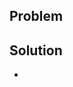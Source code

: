 <!--- What is this issue about? Give us the details! -->
<!--- Include steps to reproduce and maybe a screenshot if it's a bug. -->
<!--- If it's a feature or suggestion, give us some context. -->
## Problem



<!--- What should we do to address this problem? -->
<!--- What makes the issue feature complete? -->
<!--- Add mocks and related issues if they exist for this issue. -->
## Solution
-

